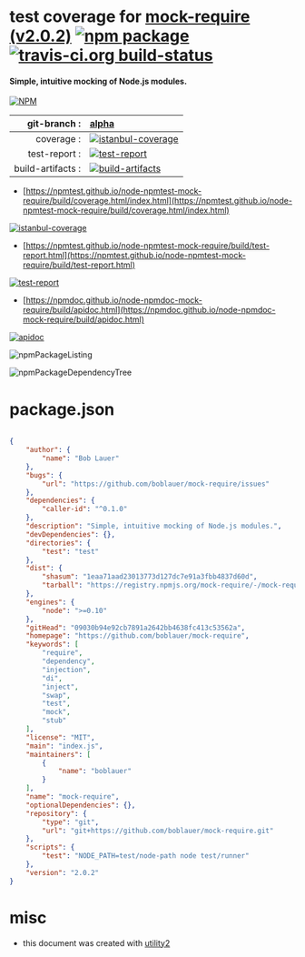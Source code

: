 # test coverage for  [mock-require (v2.0.2)](https://github.com/boblauer/mock-require)  [![npm package](https://img.shields.io/npm/v/npmtest-mock-require.svg?style=flat-square)](https://www.npmjs.org/package/npmtest-mock-require) [![travis-ci.org build-status](https://api.travis-ci.org/npmtest/node-npmtest-mock-require.svg)](https://travis-ci.org/npmtest/node-npmtest-mock-require)
#### Simple, intuitive mocking of Node.js modules.

[![NPM](https://nodei.co/npm/mock-require.png?downloads=true&downloadRank=true&stars=true)](https://www.npmjs.com/package/mock-require)

| git-branch : | [alpha](https://github.com/npmtest/node-npmtest-mock-require/tree/alpha)|
|--:|:--|
| coverage : | [![istanbul-coverage](https://npmtest.github.io/node-npmtest-mock-require/build/coverage.badge.svg)](https://npmtest.github.io/node-npmtest-mock-require/build/coverage.html/index.html)|
| test-report : | [![test-report](https://npmtest.github.io/node-npmtest-mock-require/build/test-report.badge.svg)](https://npmtest.github.io/node-npmtest-mock-require/build/test-report.html)|
| build-artifacts : | [![build-artifacts](https://npmtest.github.io/node-npmtest-mock-require/glyphicons_144_folder_open.png)](https://github.com/npmtest/node-npmtest-mock-require/tree/gh-pages/build)|

- [https://npmtest.github.io/node-npmtest-mock-require/build/coverage.html/index.html](https://npmtest.github.io/node-npmtest-mock-require/build/coverage.html/index.html)

[![istanbul-coverage](https://npmtest.github.io/node-npmtest-mock-require/build/screenCapture.buildCi.browser.%252Ftmp%252Fbuild%252Fcoverage.lib.html.png)](https://npmtest.github.io/node-npmtest-mock-require/build/coverage.html/index.html)

- [https://npmtest.github.io/node-npmtest-mock-require/build/test-report.html](https://npmtest.github.io/node-npmtest-mock-require/build/test-report.html)

[![test-report](https://npmtest.github.io/node-npmtest-mock-require/build/screenCapture.buildCi.browser.%252Ftmp%252Fbuild%252Ftest-report.html.png)](https://npmtest.github.io/node-npmtest-mock-require/build/test-report.html)

- [https://npmdoc.github.io/node-npmdoc-mock-require/build/apidoc.html](https://npmdoc.github.io/node-npmdoc-mock-require/build/apidoc.html)

[![apidoc](https://npmdoc.github.io/node-npmdoc-mock-require/build/screenCapture.buildCi.browser.%252Ftmp%252Fbuild%252Fapidoc.html.png)](https://npmdoc.github.io/node-npmdoc-mock-require/build/apidoc.html)

![npmPackageListing](https://npmtest.github.io/node-npmtest-mock-require/build/screenCapture.npmPackageListing.svg)

![npmPackageDependencyTree](https://npmtest.github.io/node-npmtest-mock-require/build/screenCapture.npmPackageDependencyTree.svg)



# package.json

```json

{
    "author": {
        "name": "Bob Lauer"
    },
    "bugs": {
        "url": "https://github.com/boblauer/mock-require/issues"
    },
    "dependencies": {
        "caller-id": "^0.1.0"
    },
    "description": "Simple, intuitive mocking of Node.js modules.",
    "devDependencies": {},
    "directories": {
        "test": "test"
    },
    "dist": {
        "shasum": "1eaa71aad23013773d127dc7e91a3fbb4837d60d",
        "tarball": "https://registry.npmjs.org/mock-require/-/mock-require-2.0.2.tgz"
    },
    "engines": {
        "node": ">=0.10"
    },
    "gitHead": "09030b94e92cb7891a2642bb4638fc413c53562a",
    "homepage": "https://github.com/boblauer/mock-require",
    "keywords": [
        "require",
        "dependency",
        "injection",
        "di",
        "inject",
        "swap",
        "test",
        "mock",
        "stub"
    ],
    "license": "MIT",
    "main": "index.js",
    "maintainers": [
        {
            "name": "boblauer"
        }
    ],
    "name": "mock-require",
    "optionalDependencies": {},
    "repository": {
        "type": "git",
        "url": "git+https://github.com/boblauer/mock-require.git"
    },
    "scripts": {
        "test": "NODE_PATH=test/node-path node test/runner"
    },
    "version": "2.0.2"
}
```



# misc
- this document was created with [utility2](https://github.com/kaizhu256/node-utility2)
